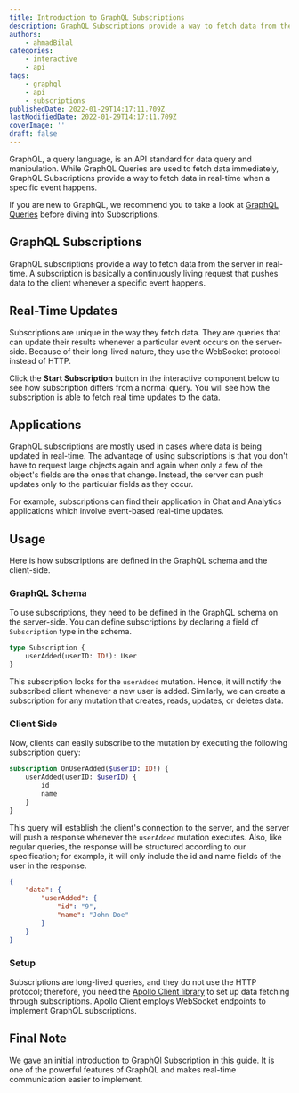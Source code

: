 ```yaml
---
title: Introduction to GraphQL Subscriptions
description: GraphQL Subscriptions provide a way to fetch data from the server in real-time. A subscription is a continuously living request that pushes data to the client whenever a specific event happens.
authors:
    - ahmadBilal
categories:
    - interactive
    - api
tags:
    - graphql
    - api
    - subscriptions
publishedDate: 2022-01-29T14:17:11.709Z
lastModifiedDate: 2022-01-29T14:17:11.709Z
coverImage: ''
draft: false
---
```


<Lead>
	GraphQL, a query language, is an API standard for data query and
	manipulation. While GraphQL Queries are used to fetch data immediately,
	GraphQL Subscriptions provide a way to fetch data in real-time when a
	specific event happens.
</Lead>

If you are new to GraphQL, we recommend you to take a look at [GraphQL Queries](https://RapidAPI.com/guides/graphql-fields-arguments) before diving into Subscriptions.

## GraphQL Subscriptions

GraphQL subscriptions provide a way to fetch data from the server in real-time. A subscription is basically a continuously living request that pushes data to the client whenever a specific event happens.

## Real-Time Updates

Subscriptions are unique in the way they fetch data. They are queries that can update their results whenever a particular event occurs on the server-side. Because of their long-lived nature, they use the WebSocket protocol instead of HTTP.

Click the **Start Subscription** button in the interactive component below to see how subscription differs from a normal query. You will see how the subscription is able to fetch real time updates to the data.

<LearnGraphqlSubscriptions />

## Applications

GraphQL subscriptions are mostly used in cases where data is being updated in real-time. The advantage of using subscriptions is that you don't have to request large objects again and again when only a few of the object's fields are the ones that change. Instead, the server can push updates only to the particular fields as they occur.

For example, subscriptions can find their application in Chat and Analytics applications which involve event-based real-time updates.

## Usage

Here is how subscriptions are defined in the GraphQL schema and the client-side.

### GraphQL Schema

To use subscriptions, they need to be defined in the GraphQL schema on the server-side. You can define subscriptions by declaring a field of ` Subscription` type in the schema.

```graphql
type Subscription {
	userAdded(userID: ID!): User
}
```

This subscription looks for the `userAdded` mutation. Hence, it will notify the subscribed client whenever a new user is added. Similarly, we can create a subscription for any mutation that creates, reads, updates, or deletes data.

### Client Side

Now, clients can easily subscribe to the mutation by executing the following subscription query:

```graphql
subscription OnUserAdded($userID: ID!) {
	userAdded(userID: $userID) {
		id
		name
	}
}
```

This query will establish the client's connection to the server, and the server will push a response whenever the `userAdded` mutation executes. Also, like regular queries, the response will be structured according to our specification; for example, it will only include the id and name fields of the user in the response.

```json
{
	"data": {
		"userAdded": {
			"id": "9",
			"name": "John Doe"
		}
	}
}
```

### Setup

Subscriptions are long-lived queries, and they do not use the HTTP protocol; therefore, you need the [Apollo Client library](https://www.apollographql.com/docs/react/data/subscriptions/) to set up data fetching through subscriptions. Apollo Client employs WebSocket endpoints to implement GraphQL subscriptions.

## Final Note

We gave an initial introduction to GraphQl Subscription in this guide. It is one of the powerful features of GraphQL and makes real-time communication easier to implement.
